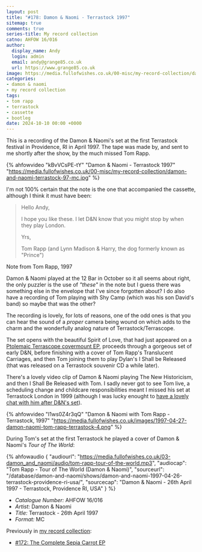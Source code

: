 ```yaml
---
layout: post
title: "#178: Damon & Naomi - Terrastock 1997"
sitemap: true
comments: true
series-title: My record collection
catno: AHFOW 16/016
author:
  display_name: Andy
  login: admin
  email: andy@grange85.co.uk
  url: https://www.grange85.co.uk
image: https://media.fullofwishes.co.uk/00-misc/my-record-collection/damon-and-naomi-terrastock-97-mc.jpg
categories:
- damon & naomi
- my record collection
tags:
- tom rapp
- terrastock
- cassette
- bootleg
date: 2024-10-10 00:00 +0000
---
```

This is a recording of the Damon & Naomi's set at the first Terrastock festival in Providence, RI in April 1997. The tape was made by, and sent to me shortly after the show, by the much missed Tom Rapp.

{% ahfowvideo "kBvVCsPE-tY" "Damon & Naomi - Terrastock 1997" "https://media.fullofwishes.co.uk/00-misc/my-record-collection/damon-and-naomi-terrastock-97-mc.jpg" %}

I'm not 100% certain that the note is the one that accompanied the cassette, although I think it must have been:

<blockquote>
<p>Hello Andy,</p>
<p>I hope you like these. I let D&N know that you might stop by when they play London.</p>
<p>Yrs,</p>
<p>Tom Rapp (and Lynn Madison & Harry, the dog formerly known as "Prince")</p>
</blockquote>
<p class="caption">Note from Tom Rapp, 1997</p>

Damon & Naomi played at the 12 Bar in October so it all seems about right, the only puzzler is the use of _"these"_ in the note but I guess there was something else in the envelope that I've since forgotten about? I do also have a recording of Tom playing with Shy Camp (which was his son David's band) so maybe that was the other?

The recording is lovely, for lots of reasons, one of the odd ones is that you can hear the sound of a _proper_ camera being wound on which adds to the charm and the wonderfully analog nature of Terrastock/Terrascope.

The set opens with the beautiful Spirit of Love, that had just appeared on a [Ptolemaic Terrascope covermount EP](/2024/09/19/my-record-collection-172-the-complete-sepia-carrot-ep/), proceeds through a gorgeous set of early D&N, before finishing with a cover of Tom Rapp's Translucent Carriages, and then Tom joining them to play Dylan's I Shall be Released (that was released on a Terrastock souvenir CD a while later).

There's a lovely video clip of Damon & Naomi playing The New Historicism, and then I Shall Be Released with Tom. I sadly never got to see Tom live, a scheduling change and childcare responsibilities meant I missed his set at Terrastock London in 1999 (although I was lucky enought to [have a lovely chat with him after D&N's set](/2018/02/12/tom-rapp-1947-2018/)).

{% ahfowvideo "I1ws0Z4r3qQ" "Damon & Naomi with Tom Rapp - Terrastock, 1997" "https://media.fullofwishes.co.uk/images/1997-04-27-damon-naomi-tom-rapp-terrastock-4.png" %}

During Tom's set at the first Terrastock he played a cover of Damon & Naomi's _Tour of The World_:

{% ahfowaudio {
"audiourl": "https://media.fullofwishes.co.uk/03-damon_and_naomi/audio/tom-rapp-tour-of-the-world.mp3",
"audiocap": "Tom Rapp - Tour of The World (Damon & Naomi)",
"sourceurl": "/database/damon-and-naomi/shows/damon-and-naomi-1997-04-26-terrastock-providence-ri-usa/",
"sourcecap": "Damon & Naomi - 26th April 1997 - Terrastock, Providence RI, USA"
} %}

 - *Catalogue Number:* AHFOW 16/016
 - *Artist:* Damon & Naomi
 - *Title:* Terrastock - 26th April 1997
 - *Format:* MC

Previously in [my record collection](/category/my-record-collection):
 - [#172: The Complete Sepia Carrot EP](/2024/09/19/my-record-collection-172-the-complete-sepia-carrot-ep/)
